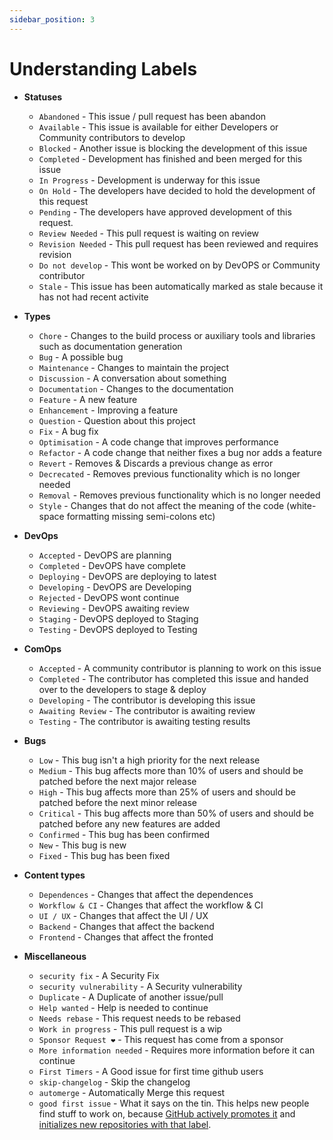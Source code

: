 ```yaml
---
sidebar_position: 3
---
```


# Understanding Labels

- **Statuses**

  - `Abandoned` - This issue / pull request has been abandon
  - `Available` - This issue is available for either Developers or Community contributors to develop
  - `Blocked` - Another issue is blocking the development of this issue
  - `Completed` - Development has finished and been merged for this issue
  - `In Progress` - Development is underway for this issue
  - `On Hold` - The developers have decided to hold the development of this request
  - `Pending` - The developers have approved development of this request.
  - `Review Needed` - This pull request is waiting on review
  - `Revision Needed` - This pull request has been reviewed and requires revision
  - `Do not develop` - This wont be worked on by DevOPS or Community contributor
  - `Stale` - This issue has been automatically marked as stale because it has not had recent activite

- **Types**

  - `Chore` - Changes to the build process or auxiliary tools and libraries such as documentation generation
  - `Bug` - A possible bug
  - `Maintenance` - Changes to maintain the project
  - `Discussion` - A conversation about something
  - `Documentation` - Changes to the documentation
  - `Feature` - A new feature
  - `Enhancement` - Improving a feature
  - `Question` - Question about this project
  - `Fix` - A bug fix
  - `Optimisation` - A code change that improves performance
  - `Refactor` - A code change that neither fixes a bug nor adds a feature
  - `Revert` - Removes & Discards a previous change as error
  - `Decrecated` - Removes previous functionality which is no longer needed
  - `Removal` - Removes previous functionality which is no longer needed
  - `Style` - Changes that do not affect the meaning of the code (white-space formatting missing semi-colons etc)

- **DevOps**

  - `Accepted` - DevOPS are planning
  - `Completed` - DevOPS have complete
  - `Deploying` - DevOPS are deploying to latest
  - `Developing` - DevOPS are Developing
  - `Rejected` - DevOPS wont continue
  - `Reviewing` - DevOPS awaiting review
  - `Staging` - DevOPS deployed to Staging
  - `Testing` - DevOPS deployed to Testing

- **ComOps**

  - `Accepted` - A community contributor is planning to work on this issue
  - `Completed` - The contributor has completed this issue and handed over to the developers to stage & deploy
  - `Developing` - The contributor is developing this issue
  - `Awaiting Review` - The contributor is awaiting review
  - `Testing` - The contributor is awaiting testing results

- **Bugs**

  - `Low` - This bug isn't a high priority for the next release
  - `Medium` - This bug affects more than 10% of users and should be patched before the next major release
  - `High` - This bug affects more than 25% of users and should be patched before the next minor release
  - `Critical` - This bug affects more than 50% of users and should be patched before any new features are added
  - `Confirmed` - This bug has been confirmed
  - `New` - This bug is new
  - `Fixed` - This bug has been fixed

- **Content types**

  - `Dependences` - Changes that affect the dependences
  - `Workflow & CI` - Changes that affect the workflow & CI
  - `UI / UX` - Changes that affect the UI / UX
  - `Backend` - Changes that affect the backend
  - `Frontend` - Changes that affect the fronted

- **Miscellaneous**
  - `security fix` - A Security Fix
  - `security vulnerability` - A Security vulnerability
  - `Duplicate` - A Duplicate of another issue/pull
  - `Help wanted` - Help is needed to continue
  - `Needs rebase` - This request needs to be rebased
  - `Work in progress` - This pull request is a wip
  - `Sponsor Request ❤️` - This request has come from a sponsor
  - `More information needed` - Requires more information before it can continue
  - `First Timers` - A Good issue for first time github users
  - `skip-changelog` - Skip the changelog
  - `automerge` - Automatically Merge this request
  - `good first issue` - What it says on the tin. This helps new people find stuff to work on, because [GitHub actively promotes it](https://help.github.com/articles/helping-new-contributors-find-your-project-with-labels/) and [initializes new repositories with that label](https://help.github.com/articles/about-labels/#using-default-labels).
